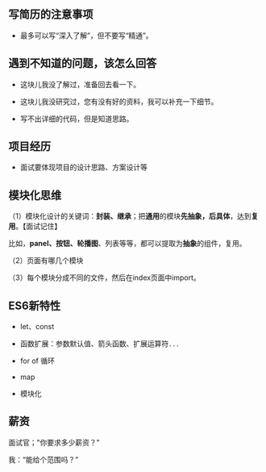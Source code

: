 


## 写简历的注意事项

- 最多可以写“深入了解”，但不要写“精通”。


## 遇到不知道的问题，该怎么回答

- 这块儿我没了解过，准备回去看一下。

- 这块儿我没研究过，您有没有好的资料，我可以补充一下细节。

- 写不出详细的代码，但是知道思路。


## 项目经历

- 面试要体现项目的设计思路、方案设计等


## 模块化思维

（1）模块化设计的关键词：**封装、继承**；把**通用**的模块**先抽象，后具体**，达到**复用**。【面试记住】

比如，**panel、按钮、轮播图**、列表等等，都可以提取为**抽象**的组件，复用。

（2）页面有哪几个模块

（3）每个模块分成不同的文件，然后在index页面中import。


## ES6新特性

- let、const

- 函数扩展：参数默认值、箭头函数、扩展运算符`...`

- for of 循环

- map

- 模块化


##  薪资

面试官；"你要求多少薪资？"

我：“能给个范围吗？”









